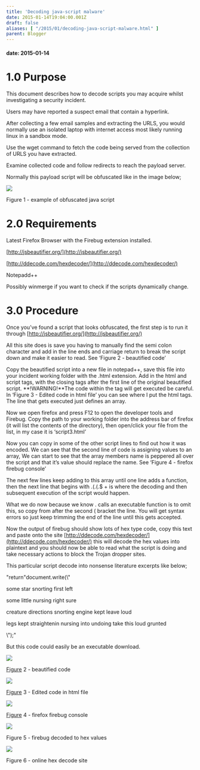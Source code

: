 ```yaml
---
title: 'Decoding java-script malware'
date: 2015-01-14T19:04:00.001Z
draft: false
aliases: [ "/2015/01/decoding-java-script-malware.html" ]
parent: Blogger
---
```

#### date: 2015-01-14

1.0 Purpose
===========

  

This document describes how to decode scripts you may acquire whilst investigating a security incident.

Users may have reported a suspect email that contain a hyperlink.

  

After collecting a few email samples and extracting the URLS, you would normally use an isolated laptop with internet access most likely running linux in a sandbox mode.

  

Use the wget command to fetch the code being served from the collection of URLS you have extracted.

  

Examine collected code and follow redirects to reach the payload server.

  

Normally this payload script will be obfuscated like in the image below;

  

[![](http://3.bp.blogspot.com/-H9iopg_h1pM/VLa70h74k8I/AAAAAAAAI5Q/TlNOupmvH5o/s1600/0.png)](http://3.bp.blogspot.com/-H9iopg_h1pM/VLa70h74k8I/AAAAAAAAI5Q/TlNOupmvH5o/s1600/0.png)

Figure 1 - example of obfuscated java script

2.0 Requirements
================

Latest Firefox Browser with the Firebug extension installed.

[http://jsbeautifier.org/](http://jsbeautifier.org/)

[http://ddecode.com/hexdecoder/](http://ddecode.com/hexdecoder/)

Notepadd++

Possibly winmerge if you want to check if the scripts dynamically change.

  

[](https://www.blogger.com/null)3.0 Procedure
=============================================

Once you’ve found a script that looks obfuscated, the first step is to run it through [http://jsbeautifier.org/](http://jsbeautifier.org/)

All this site does is save you having to manually find the semi colon character and add in the line ends and carriage return to break the script down and make it easier to read. See ‘Figure 2 - beautified code’

  

Copy the beautified script into a new file in notepad++, save this file into your incident working folder with the .html extension. Add in the html and script tags, with the closing tags after the first line of the original beautified script. **!WARNING!**The code within the tag will get executed be careful. In ‘Figure 3 - Edited code in html file’ you can see where I put the html tags. The line that gets executed just defines an array.

  

Now we open firefox and press F12 to open the developer tools and Firebug. Copy the path to your working folder into the address bar of firefox (it will list the contents of the directory), then open/click your file from the list, in my case it is ‘script3.html’

  

Now you can copy in some of the other script lines to find out how it was encoded. We can see that the second line of code is assigning values to an array, We can start to see that the array members name is peppered all over the script and that it’s value should replace the name. See ‘Figure 4 - firefox firebug console’

  

The next few lines keep adding to this array until one line adds a function, then the next line that begins with $.$($.$($.$$ + is where the decoding and then subsequent execution of the script would happen.

  

What we do now because we know $.$ calls an executable function is to omit this, so copy from after the second ( bracket the line. You will get syntax errors so just keep trimming the end of the line until this gets accepted.

  

Now the output of firebug should show lots of hex type code, copy this text and paste onto the site [http://ddecode.com/hexdecoder/](http://ddecode.com/hexdecoder/) this will decode the hex values into plaintext and you should now be able to read what the script is doing and take necessary actions to block the Trojan dropper sites.

  

This particular script decode into nonsense literature excerpts like below;

  

"return"document.write(\\"<p>some star snorting first left</p><p>some little nursing right sure</p><p>creature directions snorting engine kept leave loud</p><p>legs kept straightenin nursing into undoing take this loud grunted</p>\\");"

  

  

But this code could easily be an executable download.

  

  

[![](http://2.bp.blogspot.com/-cL7kYoeD0Tk/VLa700QYdYI/AAAAAAAAI5Y/W12hnlwNf00/s1600/1.png)](http://2.bp.blogspot.com/-cL7kYoeD0Tk/VLa700QYdYI/AAAAAAAAI5Y/W12hnlwNf00/s1600/1.png)

[Figure](https://www.blogger.com/null) 2 - beautified code

  

  

  

[![](http://1.bp.blogspot.com/-p41mY_5eg4o/VLa70-o3vcI/AAAAAAAAI5U/3pt-xi3tq0s/s1600/2.png)](http://1.bp.blogspot.com/-p41mY_5eg4o/VLa70-o3vcI/AAAAAAAAI5U/3pt-xi3tq0s/s1600/2.png)

  

[Figure](https://www.blogger.com/null) 3 - Edited code in html file

  

  

  

[![](http://2.bp.blogspot.com/-cBA3yzeEGWc/VLa72D939rI/AAAAAAAAI5o/CgcoLwo1jNI/s1600/4.png)](http://2.bp.blogspot.com/-cBA3yzeEGWc/VLa72D939rI/AAAAAAAAI5o/CgcoLwo1jNI/s1600/4.png)

  

[Figure](https://www.blogger.com/null) 4 - firefox firebug console

  

  

  

[![](http://3.bp.blogspot.com/-GO1dgP6vnzA/VLa71rdhGJI/AAAAAAAAI5k/5i81ys4jKZA/s1600/3.png)](http://3.bp.blogspot.com/-GO1dgP6vnzA/VLa71rdhGJI/AAAAAAAAI5k/5i81ys4jKZA/s1600/3.png)

Figure 5 - firebug decoded to hex values

  

  

  

[![](http://2.bp.blogspot.com/-gNYKth3jk_k/VLa72uBbTvI/AAAAAAAAI5w/VDtgjjDgrYU/s1600/6.png)](http://2.bp.blogspot.com/-gNYKth3jk_k/VLa72uBbTvI/AAAAAAAAI5w/VDtgjjDgrYU/s1600/6.png)

  

Figure 6 - online hex decode site